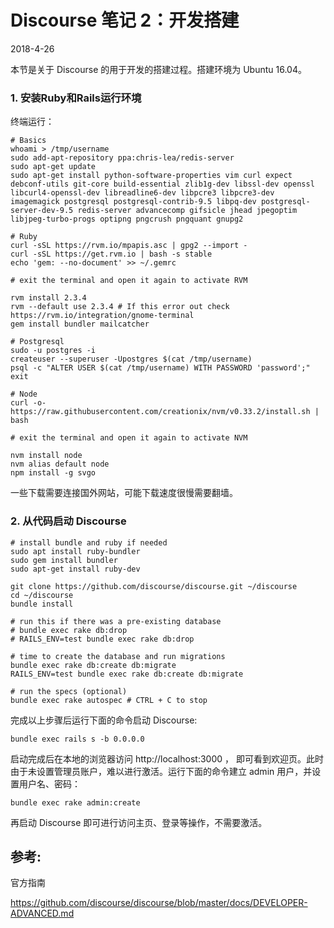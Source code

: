 
# Discourse 笔记 2：开发搭建

2018-4-26

本节是关于 Discourse 的用于开发的搭建过程。搭建环境为 Ubuntu 16.04。

### 1. 安装Ruby和Rails运行环境

终端运行：

```shell
# Basics
whoami > /tmp/username
sudo add-apt-repository ppa:chris-lea/redis-server
sudo apt-get update
sudo apt-get install python-software-properties vim curl expect debconf-utils git-core build-essential zlib1g-dev libssl-dev openssl libcurl4-openssl-dev libreadline6-dev libpcre3 libpcre3-dev imagemagick postgresql postgresql-contrib-9.5 libpq-dev postgresql-server-dev-9.5 redis-server advancecomp gifsicle jhead jpegoptim libjpeg-turbo-progs optipng pngcrush pngquant gnupg2

# Ruby
curl -sSL https://rvm.io/mpapis.asc | gpg2 --import -
curl -sSL https://get.rvm.io | bash -s stable
echo 'gem: --no-document' >> ~/.gemrc

# exit the terminal and open it again to activate RVM

rvm install 2.3.4
rvm --default use 2.3.4 # If this error out check https://rvm.io/integration/gnome-terminal
gem install bundler mailcatcher

# Postgresql
sudo -u postgres -i
createuser --superuser -Upostgres $(cat /tmp/username)
psql -c "ALTER USER $(cat /tmp/username) WITH PASSWORD 'password';"
exit

# Node
curl -o- https://raw.githubusercontent.com/creationix/nvm/v0.33.2/install.sh | bash

# exit the terminal and open it again to activate NVM

nvm install node
nvm alias default node
npm install -g svgo
```

一些下载需要连接国外网站，可能下载速度很慢需要翻墙。

### 2. 从代码启动 Discourse

```shell
# install bundle and ruby if needed
sudo apt install ruby-bundler
sudo gem install bundler
sudo apt-get install ruby-dev

git clone https://github.com/discourse/discourse.git ~/discourse
cd ~/discourse
bundle install

# run this if there was a pre-existing database
# bundle exec rake db:drop
# RAILS_ENV=test bundle exec rake db:drop

# time to create the database and run migrations
bundle exec rake db:create db:migrate
RAILS_ENV=test bundle exec rake db:create db:migrate

# run the specs (optional)
bundle exec rake autospec # CTRL + C to stop
```

完成以上步骤后运行下面的命令启动 Discourse:

```shell
bundle exec rails s -b 0.0.0.0
```

启动完成后在本地的浏览器访问 http://localhost:3000 ，
即可看到欢迎页。此时由于未设置管理员账户，难以进行激活。运行下面的命令建立 admin 用户，并设置用户名、密码：

```shell
bundle exec rake admin:create
```

再启动 Discourse 即可进行访问主页、登录等操作，不需要激活。


## 参考:

官方指南

https://github.com/discourse/discourse/blob/master/docs/DEVELOPER-ADVANCED.md

</br></br>
